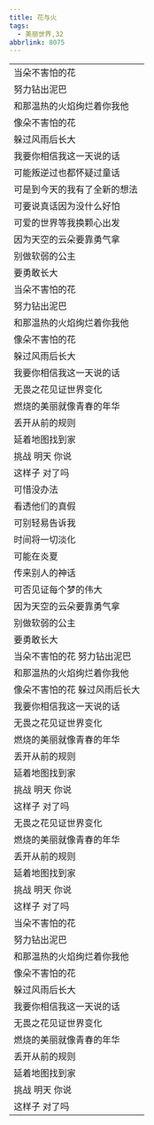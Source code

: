 ```yaml
---
title: 花与火
tags:
  - 美丽世界,32
abbrlink: 8075
---
```

|      |
|--|
|当朵不害怕的花|
|努力钻出泥巴|
|和那温热的火焰绚烂着你我他|
|像朵不害怕的花|
|躲过风雨后长大|
|我要你相信我这一天说的话|
|可能叛逆过也都怀疑过童话|
|可是到今天的我有了全新的想法|
|可要说真话因为没什么好怕|
|可爱的世界等我换颗心出发|
|因为天空的云朵要靠勇气拿|
|别做软弱的公主|
|要勇敢长大|
|当朵不害怕的花|
|努力钻出泥巴|
|和那温热的火焰绚烂着你我他|
|像朵不害怕的花|
|躲过风雨后长大|
|我要你相信我这一天说的话|
|无畏之花见证世界变化|
|燃烧的美丽就像青春的年华|
|丢开从前的规则|
|延着地图找到家|
|挑战 明天 你说|
|这样子 对了吗|
|可惜没办法|
|看透他们的真假|
|可别轻易告诉我|
|时间将一切淡化|
|可能在炎夏|
|传来别人的神话|
|可否见证每个梦的伟大|
|因为天空的云朵要靠勇气拿|
|别做软弱的公主|
|要勇敢长大|
|当朵不害怕的花 努力钻出泥巴|
|和那温热的火焰绚烂着你我他|
|像朵不害怕的花 躲过风雨后长大|
|我要你相信我这一天说的话|
|无畏之花见证世界变化|
|燃烧的美丽就像青春的年华|
|丢开从前的规则|
|延着地图找到家|
|挑战 明天 你说|
|这样子 对了吗|
|无畏之花见证世界变化|
|燃烧的美丽就像青春的年华|
|丢开从前的规则|
|延着地图找到家|
|挑战 明天 你说|
|这样子 对了吗|
|当朵不害怕的花|
|努力钻出泥巴|
|和那温热的火焰绚烂着你我他|
|像朵不害怕的花|
|躲过风雨后长大|
|我要你相信我这一天说的话|
|无畏之花见证世界变化|
|燃烧的美丽就像青春的年华|
|丢开从前的规则|
|延着地图找到家|
|挑战 明天 你说|
|这样子 对了吗|